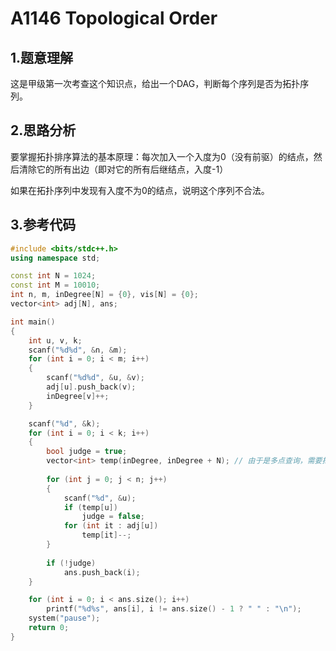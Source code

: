 # A1146 Topological Order

## 1.题意理解
这是甲级第一次考查这个知识点，给出一个DAG，判断每个序列是否为拓扑序列。

## 2.思路分析
要掌握拓扑排序算法的基本原理：每次加入一个入度为0（没有前驱）的结点，然后清除它的所有出边（即对它的所有后继结点，入度-1）

如果在拓扑序列中发现有入度不为0的结点，说明这个序列不合法。

## 3.参考代码
```cpp
#include <bits/stdc++.h>
using namespace std;

const int N = 1024;
const int M = 10010;
int n, m, inDegree[N] = {0}, vis[N] = {0};
vector<int> adj[N], ans;

int main()
{
    int u, v, k;
    scanf("%d%d", &n, &m);
    for (int i = 0; i < m; i++)
    {
        scanf("%d%d", &u, &v);
        adj[u].push_back(v);
        inDegree[v]++;
    }

    scanf("%d", &k);
    for (int i = 0; i < k; i++)
    {
        bool judge = true;
        vector<int> temp(inDegree, inDegree + N); // 由于是多点查询，需要把入度信息copy过来
        
        for (int j = 0; j < n; j++)
        {
            scanf("%d", &u);
            if (temp[u])
                judge = false;
            for (int it : adj[u])
                temp[it]--;
        }
        
        if (!judge)
            ans.push_back(i);
    }

    for (int i = 0; i < ans.size(); i++)
        printf("%d%s", ans[i], i != ans.size() - 1 ? " " : "\n");
    system("pause");
    return 0;
}
```